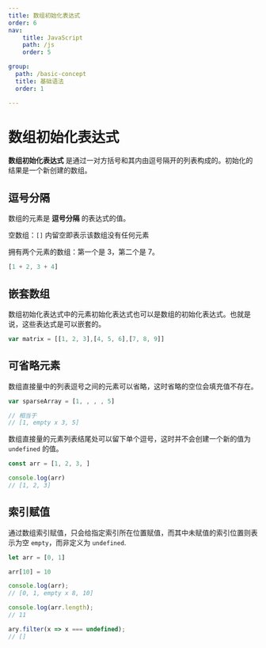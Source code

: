 ```yaml
---
title: 数组初始化表达式
order: 6
nav:
    title: JavaScript
    path: /js
    order: 5

group:
  path: /basic-concept
  title: 基础语法
  order: 1

---
```



# 数组初始化表达式

**数组初始化表达式** 是通过一对方括号和其内由逗号隔开的列表构成的。初始化的结果是一个新创建的数组。

## 逗号分隔

数组的元素是 **逗号分隔** 的表达式的值。

空数组：`[]` 内留空即表示该数组没有任何元素

拥有两个元素的数组：第一个是 3，第二个是 7。

```js
[1 + 2, 3 + 4]
```

## 嵌套数组

数组初始化表达式中的元素初始化表达式也可以是数组的初始化表达式。也就是说，这些表达式是可以嵌套的。

```js
var matrix = [[1, 2, 3],[4, 5, 6],[7, 8, 9]]
```

## 可省略元素

数组直接量中的列表逗号之间的元素可以省略，这时省略的空位会填充值不存在。

```js
var sparseArray = [1, , , , 5]

// 相当于
// [1, empty x 3, 5]
```

数组直接量的元素列表结尾处可以留下单个逗号，这时并不会创建一个新的值为 `undefined` 的值。

```js
const arr = [1, 2, 3, ]

console.log(arr)
// [1, 2, 3]
````

## 索引赋值

通过数组索引赋值，只会给指定索引所在位置赋值，而其中未赋值的索引位置则表示为空 `empty`，而非定义为 `undefined`.

```js
let arr = [0, 1]

arr[10] = 10

console.log(arr);
// [0, 1, empty x 8, 10]

console.log(arr.length);
// 11

ary.filter(x => x === undefined);
// []
```

